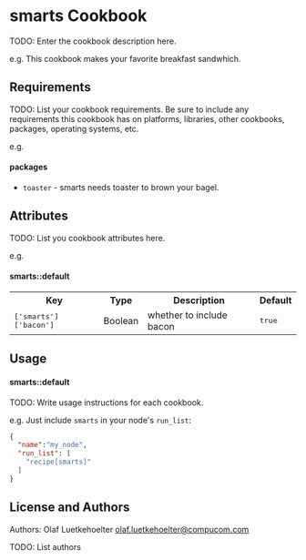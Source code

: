 smarts Cookbook
===============
TODO: Enter the cookbook description here.

e.g.
This cookbook makes your favorite breakfast sandwhich.

Requirements
------------
TODO: List your cookbook requirements. Be sure to include any requirements this cookbook has on platforms, libraries, other cookbooks, packages, operating systems, etc.

e.g.
#### packages
- `toaster` - smarts needs toaster to brown your bagel.

Attributes
----------
TODO: List you cookbook attributes here.

e.g.
#### smarts::default
<table>
  <tr>
    <th>Key</th>
    <th>Type</th>
    <th>Description</th>
    <th>Default</th>
  </tr>
  <tr>
    <td><tt>['smarts']['bacon']</tt></td>
    <td>Boolean</td>
    <td>whether to include bacon</td>
    <td><tt>true</tt></td>
  </tr>
</table>

Usage
-----
#### smarts::default
TODO: Write usage instructions for each cookbook.

e.g.
Just include `smarts` in your node's `run_list`:

```json
{
  "name":"my_node",
  "run_list": [
    "recipe[smarts]"
  ]
}
```


License and Authors
-------------------
Authors: Olaf Luetkehoelter <olaf.luetkehoelter@compucom.com>

TODO: List authors
